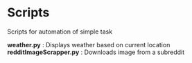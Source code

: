 # Scripts
Scripts for automation of simple task

**weather.py** : Displays weather based on current location  
**redditImageScrapper.py** : Downloads image from a subreddit
